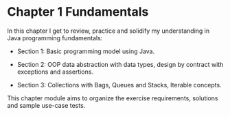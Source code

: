 # Chapter 1 Fundamentals
In this chapter I get to review, practice and solidify my understanding in Java programming fundamentals:

- Section 1: Basic programming model using Java.

- Section 2: OOP data abstraction with data types, design by contract with exceptions and assertions.

- Section 3: Collections with Bags, Queues and Stacks, Iterable concepts.

This chapter module aims to organize the exercise requirements, solutions and sample use-case tests.